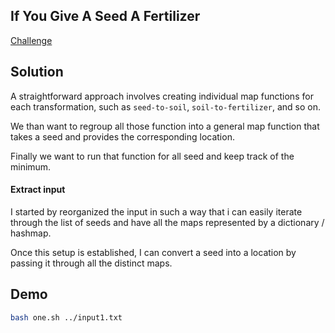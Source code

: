 ## If You Give A Seed A Fertilizer

[Challenge](https://adventofcode.com/2023/day/5)

## Solution

A straightforward approach involves creating individual map functions for each transformation, such as `seed-to-soil`, `soil-to-fertilizer`, and so on.

We than want to regroup all those function into a general map function that takes a seed and provides the corresponding location.

Finally we want to run that function for all seed and keep track of the minimum.

#### Extract input

I started by reorganized the input in such a way that i can easily iterate through the list of seeds and have all the maps represented by a dictionary / hashmap.

Once this setup is established, I can convert a seed into a location by passing it through all the distinct maps.

## Demo

```bash
bash one.sh ../input1.txt
```
